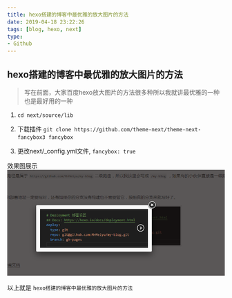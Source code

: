 ```yaml
---
title: hexo搭建的博客中最优雅的放大图片的方法
date: 2019-04-18 23:22:26
tags: [blog, hexo, next]
type:
- Github
---
```



## hexo搭建的博客中最优雅的放大图片的方法

> 写在前面，大家百度hexo放大图片的方法很多种所以我就讲最优雅的一种也是最好用的一种

<!-- more -->

1. `cd next/source/lib`

2. 下载插件 `git clone https://github.com/theme-next/theme-next-fancybox3 fancybox`

3. 更改next/_config.yml文件,  `fancybox: true`

效果图展示
![](hexo搭建的博客中最优雅的放大图片的方法/hexo-sfd.png)

以上就是 `hexo搭建的博客中最优雅的放大图片的方法`